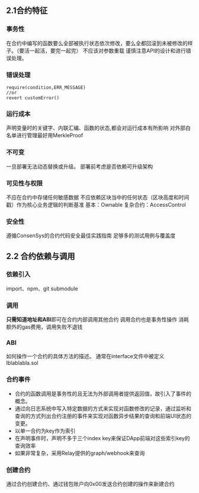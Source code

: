 ## 2.1合约特征
### 事务性
在合约中编写的函数要么全部被执行状态依次修改，要么全都回滚到未被修改的样子。（要活一起活，要完一起完）
不应该对参数重载
谨慎注意API的设计和进行错误处理。
### 错误处理
```solidity
require(condition,ERR_MESSAGE)
//or
revert customError()
```
### 运行成本
声明变量时的关键字、内联汇编、函数的状态,都会对运行成本有所影响
对外部白名单进行管理最好用MerkleProof

### 不可变
一旦部署无法动态替换或升级。
部署前考虑是否依赖可升级架构
### 可见性与权限
不应在合约中存储任何敏感数据
不应依赖区块当中的任何状态（区块高度和时间戳）作为核心业务逻辑的判断基准
基本：Ownable
复杂合约：AccessControl

### 安全性
遵循ConsenSys的合约代码安全最佳实践指南
足够多的测试用例与覆盖度

## 2.2 合约依赖与调用

### 依赖引入
import、npm、git submodule

### 调用
**只需知道地址和ABI**即可在合约内部调用其他合约
调用合约也是事务性操作
消耗额外的gas费用，调用失败不退钱
### ABI
如何操作一个合约的具体方法的描述。
通常在interface文件中被定义
Iblablabla.sol
### 合约事件
* 合约的函数调用是事务性的且无法为外部调用者提供返回值，故引入了事件的概念。
* 通过向日志系统中写入特定数据的方式来实现对函数修改的记录，通过监听和查询的方式列出合约注册的事件来实现对函数异步结果的查询和前端UI状态的变更。
* 以单一合约为key作为索引
* 在声明事件时，声明不多于三个index key来保证DApp前端对这些索引key的查询效率
* 如果非常复杂，采用Relay提供的graph/webhook来查询

### 创建合约
通过合约创建合约、通过钱包账户向0x00发送合约创建的操作来新建合约
